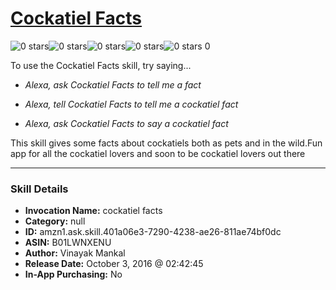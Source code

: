 # [Cockatiel Facts](http://alexa.amazon.com/#skills/amzn1.ask.skill.401a06e3-7290-4238-ae26-811ae74bf0dc)
![0 stars](../../images/ic_star_border_black_18dp_1x.png)![0 stars](../../images/ic_star_border_black_18dp_1x.png)![0 stars](../../images/ic_star_border_black_18dp_1x.png)![0 stars](../../images/ic_star_border_black_18dp_1x.png)![0 stars](../../images/ic_star_border_black_18dp_1x.png) 0

To use the Cockatiel Facts skill, try saying...

* *Alexa, ask Cockatiel Facts to tell me a fact*

* *Alexa, tell Cockatiel Facts to tell me a cockatiel fact*

* *Alexa, ask Cockatiel Facts to say a cockatiel fact*

This skill gives some facts about cockatiels both as pets and in the wild.Fun app for all the cockatiel lovers and soon to be cockatiel lovers out there

***

### Skill Details

* **Invocation Name:** cockatiel facts
* **Category:** null
* **ID:** amzn1.ask.skill.401a06e3-7290-4238-ae26-811ae74bf0dc
* **ASIN:** B01LWNXENU
* **Author:** Vinayak Mankal
* **Release Date:** October 3, 2016 @ 02:42:45
* **In-App Purchasing:** No
